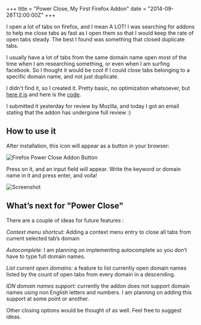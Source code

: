 +++
title = "Power Close, My First Firefox Addon"
date = "2014-09-28T12:00:00Z"
+++

I open a lot of tabs on firefox, and I mean A LOT! I was searching for addons to
help me close tabs as fast as I open them so that I would keep the rate of open
tabs steady. The best I found was something that closed duplicate tabs.

I usually have a lot of tabs from the same domain name open most of the time
when I am researching something, or even when I am surfing facebook. So I
thought it would be cool if I could close tabs belonging to a specific domain
name, and not just duplicate.

I didn't find it, so I created it. Pretty basic, no optimization whatsoever, but
[here it is][] and here is the [code][].

I submitted it yesterday for review by Mozilla, and today I got an email stating
that the addon has undergone full review :)

## How to use it

After installation, this icon will appear as a button in your browser:

![Firefox Power Close Addon Button](https://raw.githubusercontent.com/mos3abof/firefox-power-close/master/data/icon-64.png)

Press on it, and an input field will appear. Write the keyword or domain name in
it and press enter, and voila!

![Screenshot](https://d262ilb51hltx0.cloudfront.net/max/899/1*IRXZxyKWj1vd4DpaT1Fl8g.png)

## What’s next for "Power Close"

There are a couple of ideas for future features :

_Context menu shortcut:_ Adding a context menu entry to close all tabs from
current selected tab’s domain

_Autocomplete:_ I am planning on implementing autocomplete so you don’t have to
type full domain names.

_List current open domains:_ a feature to list currently open domain names
listed by the count of open tabs from every domain in a descending.

_IDN domain names support:_ currently the addon does not support domain names
using non English letters and numbers. I am planning on adding this support at
some point or another.

Other closing options would be thought of as well. Feel free to suggest ideas.

[here it is]: https://addons.mozilla.org/en-US/firefox/addon/firefox-power-close/developers
[code]: https://github.com/mos3abof/firefox-power-close
